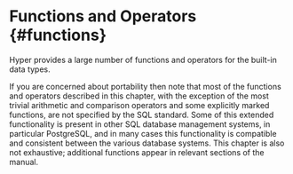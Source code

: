 # Functions and Operators {#functions}

Hyper provides a large number of functions and operators for the
built-in data types.

If you are concerned about portability then note that most of the
functions and operators described in this chapter, with the exception of
the most trivial arithmetic and comparison operators and some explicitly
marked functions, are not specified by the SQL standard. Some of this
extended functionality is present in other SQL database management
systems, in particular PostgreSQL, and in many cases this functionality
is compatible and consistent between the various database systems. This
chapter is also not exhaustive; additional functions appear in relevant
sections of the manual.
